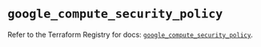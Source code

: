 # `google_compute_security_policy`

Refer to the Terraform Registry for docs: [`google_compute_security_policy`](https://registry.terraform.io/providers/hashicorp/google/6.13.0/docs/resources/compute_security_policy).
